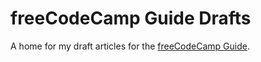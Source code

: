 # freeCodeCamp Guide Drafts

A home for my draft articles for the [freeCodeCamp Guide](https://guide.freecodecamp.org/).
